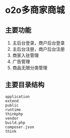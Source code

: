 # o2o多商家商城

## 主要功能
1. 主后台登录，商户后台登录
2. 主后台注册，商户后台注册
3. 商家入驻管理
4. 广告管理
5. 商品无限分类管理


## 主要目录结构
```
application
extend
public
runtime
thinkphp
vendor
build.php
composer.json
think
```